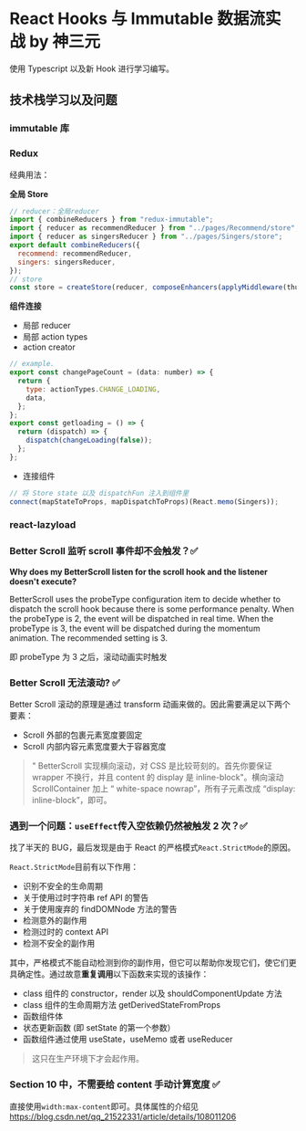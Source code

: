 # React Hooks 与 Immutable 数据流实战 by 神三元

使用 Typescript 以及新 Hook 进行学习编写。

## 技术栈学习以及问题

### immutable 库

### Redux

经典用法：

**全局 Store**

```js
// reducer：全局reducer
import { combineReducers } from "redux-immutable";
import { reducer as recommendReducer } from "../pages/Recommend/store";
import { reducer as singersReducer } from "../pages/Singers/store";
export default combineReducers({
  recommend: recommendReducer,
  singers: singersReducer,
});
// store
const store = createStore(reducer, composeEnhancers(applyMiddleware(thunk)));
```

**组件连接**

- 局部 reducer
- 局部 action types
- action creator

```js
// example.
export const changePageCount = (data: number) => {
  return {
    type: actionTypes.CHANGE_LOADING,
    data,
  };
};
export const getloading = () => {
  return (dispatch) => {
    dispatch(changeLoading(false));
  };
};
```

- 连接组件

```js
// 将 Store state 以及 dispatchFun 注入到组件里
connect(mapStateToProps, mapDispatchToProps)(React.memo(Singers));
```

### react-lazyload

### Better Scroll 监听 scroll 事件却不会触发？✅

**Why does my BetterScroll listen for the scroll hook and the listener doesn't execute?**

BetterScroll uses the probeType configuration item to decide whether to dispatch the scroll hook because there is some performance penalty. When the probeType is 2, the event will be dispatched in real time. When the probeType is 3, the event will be dispatched during the momentum animation. The recommended setting is 3.

即 probeType 为 3 之后，滚动动画实时触发

### Better Scroll 无法滚动? ✅

Better Scroll 滚动的原理是通过 transform 动画来做的。因此需要满足以下两个要素：

- Scroll 外部的包裹元素宽度要固定
- Scroll 内部内容元素宽度要大于容器宽度

> " BetterScroll 实现横向滚动，对 CSS 是比较苛刻的。首先你要保证 wrapper 不换行，并且 content 的 display 是 inline-block"。横向滚动 ScrollContainer 加上 “ white-space nowrap”，所有子元素改成 “display: inline-block”，即可。

### 遇到一个问题：`useEffect`传入空依赖仍然被触发 2 次？✅

找了半天的 BUG，最后发现是由于 React 的严格模式`React.StrictMode`的原因。

`React.StrictMode`目前有以下作用：

- 识别不安全的生命周期
- 关于使用过时字符串 ref API 的警告
- 关于使用废弃的 findDOMNode 方法的警告
- 检测意外的副作用
- 检测过时的 context API
- 检测不安全的副作用

其中，严格模式不能自动检测到你的副作用，但它可以帮助你发现它们，使它们更具确定性。通过故意**重复调用**以下函数来实现的该操作：

- class 组件的 constructor，render 以及 shouldComponentUpdate 方法
- class 组件的生命周期方法 getDerivedStateFromProps
- 函数组件体
- 状态更新函数 (即 setState 的第一个参数）
- 函数组件通过使用 useState，useMemo 或者 useReducer

> 这只在生产环境下才会起作用。

### Section 10 中，不需要给 content 手动计算宽度 ✅

直接使用`width:max-content`即可。具体属性的介绍见 https://blog.csdn.net/qq_21522331/article/details/108011206
